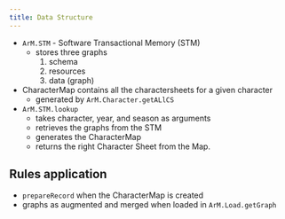 ```yaml
---
title: Data Structure
---
```



+ `ArM.STM` - Software Transactional Memory (STM) 
    + stores three graphs
        1. schema
        2. resources
        3. data (graph)
+ CharacterMap contains all the charactersheets for a given character
    + generated by `ArM.Character.getALlCS`
+ `ArM.STM.lookup` 
    + takes character, year, and season as arguments
    + retrieves the graphs from the STM
    + generates the CharacterMap
    + returns the right Character Sheet from the Map.

## Rules application

+ `prepareRecord` when the CharacterMap is created
+ graphs as augmented and merged when loaded in `ArM.Load.getGraph`


